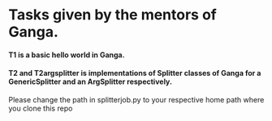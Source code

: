 # Tasks given by the mentors of Ganga.
#### T1 is a basic hello world in Ganga.
#### T2 and T2argsplitter is implementations of Splitter classes of Ganga for a GenericSplitter and an ArgSplitter respectively.

Please change the path in splitterjob.py to your respective home path where you clone this repo
